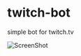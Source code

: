 # twitch-bot
simple bot for twitch.tv


![ScreenShot](https://raw.github.com/kmesfun/twitch-bot/master/twitch.jpg)
